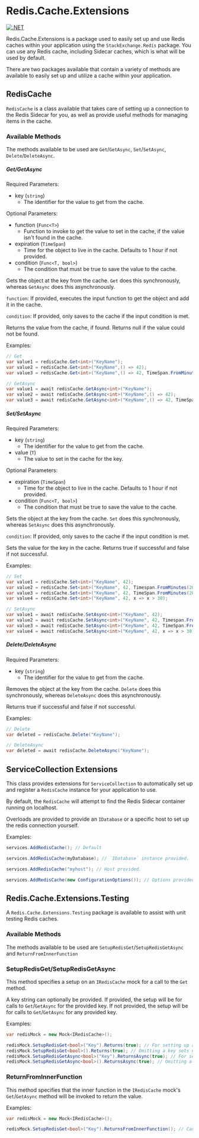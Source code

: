 # Redis.Cache.Extensions
[![.NET](https://github.com/Owen-Krueger/Redis.Sidecar.Cache/actions/workflows/dotnet.yml/badge.svg)](https://github.com/Owen-Krueger/Redis.Sidecar.Cache/actions/workflows/dotnet.yml)

Redis.Cache.Extensions is a package used to easily set up and use Redis caches within your application using the `StackExchange.Redis` package. You can use any Redis cache, including Sidecar caches, which is what will be used by default.

There are two packages available that contain a variety of methods are available to easily set up and utilize a cache within your application.

## RedisCache

`RedisCache` is a class available that takes care of setting up a connection to the Redis Sidecar for you, as well as provide useful methods for managing items in the cache.

### Available Methods

The methods available to be used are `Get`/`GetAsync`, `Set`/`SetAsync`, `Delete`/`DeleteAsync`.

##### Get/GetAsync

Required Parameters:
- key (`string`)
  - The identifier for the value to get from the cache.

Optional Parameters:
- function (`Func<T>`)
  - Function to invoke to get the value to set in the cache, if the value isn't found in the cache.
- expiration (`TimeSpan`)
  - Time for the object to live in the cache. Defaults to 1 hour if not provided.
- condition (`Func<T, bool>`)
  - The condition that must be true to save the value to the cache.

Gets the object at the key from the cache. `Get` does this synchronously, whereas `GetAsync` does this asynchronously.

`function`: If provided, executes the input function to get the object and add it in the cache.

`condition`: If provided, only saves to the cache if the input condition is met.

Returns the value from the cache, if found. Returns null if the value could not be found.

Examples:
``` C#
// Get
var value1 = redisCache.Get<int>("KeyName");
var value2 = redisCache.Get<int>("KeyName",() => 42);
var value3 = redisCache.Get<int>("KeyName",() => 42, TimeSpan.FromMinutes(20), x => x > 30);

// GetAsync
var value1 = await redisCache.GetAsync<int>("KeyName");
var value2 = await redisCache.GetAsync<int>("KeyName",() => 42);
var value3 = await redisCache.GetAsync<int>("KeyName",() => 42, TimeSpan.FromMinutes(20), x => x > 30); 
```

##### Set/SetAsync

Required Parameters:
- key (`string`)
  - The identifier for the value to get from the cache.
- value (`T`)
  - The value to set in the cache for the key.

Optional Parameters:
- expiration (`TimeSpan`)
  - Time for the object to live in the cache. Defaults to 1 hour if not provided.
- condition (`Func<T, bool>`)
  - The condition that must be true to save the value to the cache.

Sets the object at the key from the cache. `Set` does this synchronously, whereas `SetAsync` does this asynchronously.

`condition`: If provided, only saves to the cache if the input condition is met.

Sets the value for the key in the cache. Returns true if successful and false if not successful.

Examples:
``` C#
// Set
var value1 = redisCache.Set<int>("KeyName", 42);
var value2 = redisCache.Set<int>("KeyName", 42, Timespan.FromMinutes(20));
var value3 = redisCache.Set<int>("KeyName", 42, TimeSpan.FromMinutes(20), x => x > 30);
var value4 = redisCache.Set<int>("KeyName", 42, x => x > 30);

// SetAsync
var value1 = await redisCache.SetAsync<int>("KeyName", 42);
var value2 = await redisCache.SetAsync<int>("KeyName", 42, Timespan.FromMinutes(20));
var value3 = await redisCache.SetAsync<int>("KeyName", 42, TimeSpan.FromMinutes(20), x => x > 30);
var value4 = await redisCache.SetAsync<int>("KeyName", 42, x => x > 30);
```

##### Delete/DeleteAsync

Required Parameters:
- key (`string`)
  - The identifier for the value to get from the cache.

Removes the object at the key from the cache. `Delete` does this synchronously, whereas `DeleteAsync` does this asynchronously.

Returns true if successful and false if not successful.

Examples:
``` C#
// Delete
var deleted = redisCache.Delete("KeyName");

// DeleteAsync
var deleted = await redisCache.DeleteAsync("KeyName");
```

## ServiceCollection Extensions

This class provides extensions for `ServiceCollection` to automatically set up and register a `RedisCache` instance for your application to use.

By default, the `RedisCache` will attempt to find the Redis Sidecar container running on localhost.

Overloads are provided to provide an `IDatabase` or a specific host to set up the redis connection yourself.

Examples:
``` C#
services.AddRedisCache(); // Default

services.AddRedisCache(myDatabase); // `IDatabase` instance provided.

services.AddRedisCache("myhost"); // Host provided.

services.AddRedisCache(new ConfigurationOptions()); // Options provided.
```

## Redis.Cache.Extensions.Testing

A `Redis.Cache.Extensions.Testing` package is available to assist with unit testing Redis caches.

### Available Methods

The methods available to be used are `SetupRedisGet`/`SetupRedisGetAsync` and `ReturnFromInnerFunction`

### SetupRedisGet/SetupRedisGetAsync

This method specifies a setup on an `IRedisCache` mock for a call to the `Get` method.

A key string can optionally be provided. If provided, the setup will be for calls to `Get`/`GetAsync` for the provided key. If not provided, the setup will be for calls to `Get`/`GetAsync` for any provided key.

Examples:
``` C#
var redisMock = new Mock<IRedisCache>();

redisMock.SetupRedisGet<bool>("Key").Returns(true); // For setting up against `Get` method.
redisMock.SetupRedisGet<bool>().Returns(true); // Omitting a key sets up the mock against any key provided.
redisMock.SetupRedisGetAsync<bool>("Key").ReturnsAsync(true); // For setting up against `GetAsync` method.
redisMock.SetupRedisGetAsync<bool>().ReturnsAsync(true); // Omitting a key sets up the mock against any key provided.
```

### ReturnFromInnerFunction

This method specifies that the inner function in the `IRedisCache` mock's `Get`/`GetAsync` method will be invoked to return the value.

Examples:
``` C#
var redisMock = new Mock<IRedisCache>();

redisMock.SetupRedisGet<bool>("Key").ReturnsFromInnerFunction(); // Can be used on both `Get` and `GetAsync` calls.
```